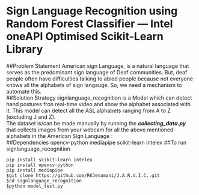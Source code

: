 # Sign Language Recognition using Random Forest Classifier — Intel oneAPI Optimised Scikit-Learn Library
##Problem Statement
American sign Language, is a natural language that serves as the predominant sign language of Deaf communities. But, deaf people often have difficulties talking to abled people because not everyone knows all the alphabets of sign langauge. So, we need a mechanism to automate this.<br>
##Solution Strategy
signlanguage_recognition is a Model which can detect hand postures fron real-time video and show the alphabet associated with it. This model can detect all the ASL alphabets ranging from A to Z (excluding J and Z).<br>
The dataset is/can be made manually by running the __*collecting_data.py*__ that collects images from your webcam for all the above mentioned alphabets in the American Sign Language :<br>
##Dependencies
opencv-python
mediapipe
scikit-learn intelex
##To run signlanguage_recognition
~~~~
pip install scikit-learn intelex
pip install opencv-python
pip install mediapipe
$git clone https://github.com/RKJenamani/J.A.R.V.I.C..git 
$cd signlanguage_recognition
$python model_test.py
~~~~
